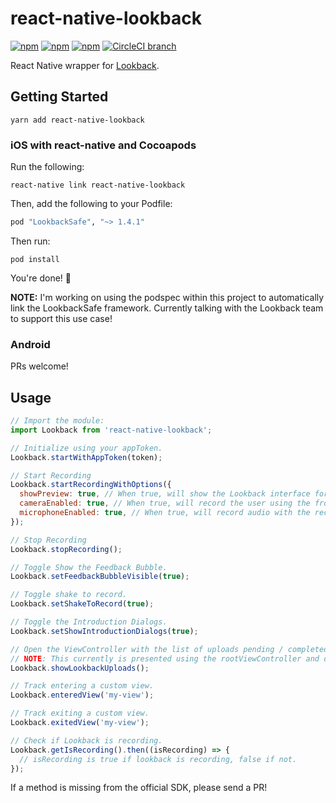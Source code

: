 # react-native-lookback

[![npm](https://img.shields.io/npm/v/react-native-lookback.svg)](https://www.npmjs.com/package/react-native-lookback)
[![npm](https://img.shields.io/npm/dt/react-native-lookback.svg)](https://www.npmjs.com/package/react-native-lookback)
[![npm](https://img.shields.io/npm/l/react-native-lookback.svg)](https://github.com/negativetwelve/react-native-lookback/blob/master/LICENSE)
[![CircleCI branch](https://img.shields.io/circleci/project/github/negativetwelve/react-native-lookback/master.svg)](https://circleci.com/gh/negativetwelve/react-native-lookback)

React Native wrapper for [Lookback](https://lookback.io/).

## Getting Started

```shell
yarn add react-native-lookback
```

### iOS with react-native and Cocoapods

Run the following:

```shell
react-native link react-native-lookback
```

Then, add the following to your Podfile:

```ruby
pod "LookbackSafe", "~> 1.4.1"
```

Then run:

```shell
pod install
```

You're done! :tada:

**NOTE:** I'm working on using the podspec within this project to automatically link the LookbackSafe framework. Currently talking with the Lookback team to support this use case!

### Android

PRs welcome!

## Usage

```javascript
// Import the module:
import Lookback from 'react-native-lookback';

// Initialize using your appToken.
Lookback.startWithAppToken(token);

// Start Recording
Lookback.startRecordingWithOptions({
  showPreview: true, // When true, will show the Lookback interface for the user to watch / upload the recording.
  cameraEnabled: true, // When true, will record the user using the front facing camera.
  microphoneEnabled: true, // When true, will record audio with the recording.
});

// Stop Recording
Lookback.stopRecording();

// Toggle Show the Feedback Bubble.
Lookback.setFeedbackBubbleVisible(true);

// Toggle shake to record.
Lookback.setShakeToRecord(true);

// Toggle the Introduction Dialogs.
Lookback.setShowIntroductionDialogs(true);

// Open the ViewController with the list of uploads pending / completed.
// NOTE: This currently is presented using the rootViewController and does not have a back / done button to close it :(
Lookback.showLookbackUploads();

// Track entering a custom view.
Lookback.enteredView('my-view');

// Track exiting a custom view.
Lookback.exitedView('my-view');

// Check if Lookback is recording.
Lookback.getIsRecording().then((isRecording) => {
  // isRecording is true if lookback is recording, false if not.
});
```

If a method is missing from the official SDK, please send a PR!
